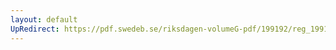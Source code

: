 ```yaml
---
layout: default
UpRedirect: https://pdf.swedeb.se/riksdagen-volumeG-pdf/199192/reg_199192/reg_199192_0603.pdf
---
```

